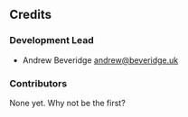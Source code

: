 ## Credits

### Development Lead

* Andrew Beveridge <andrew@beveridge.uk>

### Contributors

None yet. Why not be the first?
